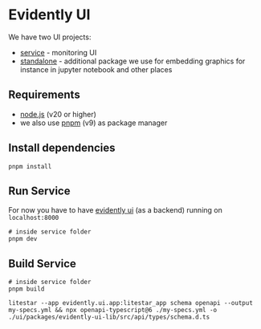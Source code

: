 # Evidently UI

We have two UI projects:

- [service](service) - monitoring UI
- [standalone](standalone) - additional package we use for embedding graphics for instance in jupyter notebook and other places

## Requirements

- [node.js](https://nodejs.org/en/download) (v20 or higher)
- we also use [pnpm](https://pnpm.io/installation) (v9) as package manager

## Install dependencies

```shell
pnpm install
```

## Run Service

For now you have to have [evidently ui](https://docs.evidentlyai.com/user-guide/monitoring/monitoring_ui) (as a backend) running on `localhost:8000`

```shell
# inside service folder
pnpm dev
```

## Build Service

```shell
# inside service folder
pnpm build
```

```shell
litestar --app evidently.ui.app:litestar_app schema openapi --output my-specs.yml && npx openapi-typescript@6 ./my-specs.yml -o ./ui/packages/evidently-ui-lib/src/api/types/schema.d.ts
```
